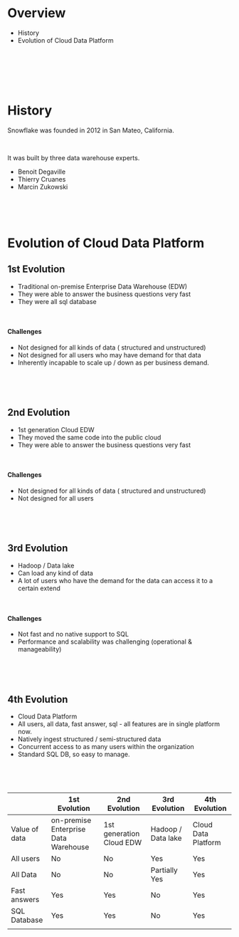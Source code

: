 # Overview

- History
- Evolution of Cloud Data Platform

&nbsp;

&nbsp;

&nbsp;

# History

Snowflake was founded in 2012 in San Mateo, California.

&nbsp;

It was built by three data warehouse experts.

- Benoit Degaville
- Thierry Cruanes
- Marcin Zukowski

&nbsp;

&nbsp;

# Evolution of Cloud Data Platform

## 1st Evolution

- Traditional on-premise Enterprise Data Warehouse (EDW)
- They were able to answer the business questions very fast
- They were all sql database

&nbsp;

#### Challenges

- Not designed for all kinds of data ( structured and unstructured)
- Not designed for all users who may have demand for that data
- Inherently incapable to scale up / down as per business demand.

&nbsp;

&nbsp;

## 2nd Evolution

- 1st generation Cloud EDW
- They moved the same code into the public cloud
- They were able to answer the business questions very fast

&nbsp;

#### Challenges

- Not designed for all kinds of data ( structured and unstructured)
- Not designed for all users

&nbsp;

&nbsp;

## 3rd Evolution

- Hadoop / Data lake
- Can load any kind of data
- A lot of users who have the demand for the data can access it to a certain extend

&nbsp;

#### Challenges

- Not fast and no native support to SQL
- Performance and scalability was challenging (operational & manageability)

&nbsp;

&nbsp;

## 4th Evolution

- Cloud Data Platform
- All users, all data, fast answer, sql - all features are in single platform now.
- Natively ingest structured / semi-structured data
- Concurrent access to as many users within the organization
- Standard SQL DB, so easy to manage.

&nbsp;

&nbsp;

|               | 1st Evolution                        | 2nd Evolution            | 3rd Evolution      | 4th Evolution       |
| ------------- | ------------------------------------ | ------------------------ | ------------------ | ------------------- |
| Value of data | on-premise Enterprise Data Warehouse | 1st generation Cloud EDW | Hadoop / Data lake | Cloud Data Platform |
| All users     | No                                   | No                       | Yes                | Yes                 |
| All Data      | No                                   | No                       | Partially Yes      | Yes                 |
| Fast answers  | Yes                                  | Yes                      | No                 | Yes                 |
| SQL Database  | Yes                                  | Yes                      | No                 | Yes                 |
|               |                                      |                          |                    |                     |

&nbsp;

&nbsp;

&nbsp;

&nbsp;

&nbsp;

&nbsp;
